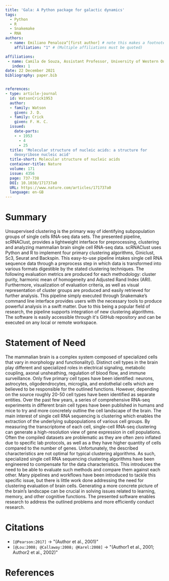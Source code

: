 ```yaml
---
title: 'Gala: A Python package for galactic dynamics'
tags:
  - Python
  - R
  - Snakemake
  - RNA
authors:
  - name: Emiliano Penaloza^[first author] # note this makes a footnote saying 'co-first author'
    affiliation: "1" # (Multiple affiliations must be quoted)

affiliations:
 - name: Camila de Souza, Assistant Professor, University of Western Ontario
   index: 1
date: 22 December 2021
bibliography: paper.bib


references:
- type: article-journal
  id: WatsonCrick1953
  author:
  - family: Watson
    given: J. D.
  - family: Crick
    given: F. H. C.
  issued:
    date-parts:
    - - 1953
      - 4
      - 25
  title: 'Molecular structure of nucleic acids: a structure for
    deoxyribose nucleic acid'
  title-short: Molecular structure of nucleic acids
  container-title: Nature
  volume: 171
  issue: 4356
  page: 737-738
  DOI: 10.1038/171737a0
  URL: https://www.nature.com/articles/171737a0
  language: en-GB
---
```

# Summary 

Unsupervised clustering is the primary way of identifying subpopulation groups of single cells RNA-seq data sets. The presented pipeline, scRNAClust, provides a lightweight interface for preprocessing, clustering and analyzing mammalian brain single cell RNA-seq data. scRNAClust uses Python and R to implement four primary clustering algorithms, Giniclust, Sc3, Seurat and Backspin. This easy-to-use pipeline intakes single cell RNA sequence data through a preprocess step in which data is transformed into various formats digestible by the stated clustering techniques.  The following evaluation metrics are produced for each methodology: cluster purity, harmonic mean of homogeneity and Adjusted Rand Index (ARI). Furthermore, visualization of evaluation criteria, as well as visual representation of cluster groups are produced and easily retrieved for further analysis. This pipeline simply executed through Snakemake’s command line interface provides users with the necessary tools to produce powerful analysis in a swift matter.  Due to this being a popular field of research, the pipeline supports integration of new clustering algorithms. The software is easily accessible through it's GitHub repository and can be executed on any local or remote workspace. 
 


# Statement of Need 

The mammalian brain is a complex system composed of specialized cells that vary in morphology and functionality(). Distinct cell types in the brain play different and specialized roles in electrical signaling, metabolic coupling, axonal unsheathing, regulation of blood flow, and immune surveillance. Only five primary cell types have been identified: neurons, astrocytes, oligodendrocytes, microglia, and endothelial cells which are believed to be responsible for the outlined functions. However, depending on the source roughly 20-50 cell types have been identified as separate entities. Over the past few years, a series of comprehensive RNA-seq experiments in different brain cell types have been published in humans and mice to try and more concretely outline the cell landscape of the brain. The main interest of single cell RNA sequencing is clustering which enables the extraction of the underlying subpopulations of various cell groups. By measuring the transcriptome of each cell, single-cell RNA-seq clustering can generate a high-resolution view of gene expression in cell populations. Often the compiled datasets are problematic as they are often zero inflated due to specific lab protocols, as well as a they have higher quantity of cells compared to the number of genes. Unfortunately, the described characteristics are not optimal for typical clustering algorithms. As such, specialized single cell RNA sequencing clustering algorithms have been engineered to compensate for the data characteristics. This introduces the need to be able to evaluate such methods and compare them against each other. Many pipelines and workflows have been introduced to tackle this specific issue, but there is little work done addressing the need for clustering evaluation of brain cells. Generating a more concrete picture of the brain’s landscape can be crucial in solving issues related to learning, memory, and other cognitive functions. The presented software enables research to address the outlined problems and more efficiently conduct research. 




# Citations


   
- `[@Pearson:2017]` -> "(Author et al., 2001)"
- `[@Lou:2008; @Callaway:2008; @Karel:2008]` -> "(Author1 et al., 2001; Author2 et al., 2002)"

# References

